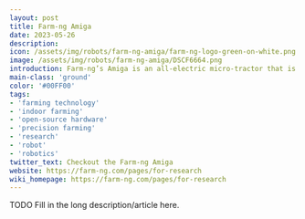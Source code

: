 ```yaml
---
layout: post
title: Farm-ng Amiga
date: 2023-05-26
description:
icon: /assets/img/robots/farm-ng-amiga/farm-ng-logo-green-on-white.png
image: /assets/img/robots/farm-ng-amiga/DSCF6664.png
introduction: Farm-ng’s Amiga is an all-electric micro-tractor that is easy to adapt to any farm’s cropping systems.  The Amiga allows growers to easily and repeatedly implement cultural practices, profitably, while reducing manual labor, maintenance and fuel costs.
main-class: 'ground'
color: '#00FF00'
tags:
- 'farming technology'
- 'indoor farming'
- 'open-source hardware'
- 'precision farming'
- 'research'
- 'robot'
- 'robotics'
twitter_text: Checkout the Farm-ng Amiga
website: https://farm-ng.com/pages/for-research 
wiki_homepage: https://farm-ng.com/pages/for-research 
---
```


TODO Fill in the long description/article here.
